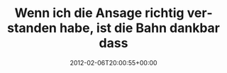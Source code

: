 ---
retweeted: false
source: <a href="http://twitter.com/#!/download/ipad" rel="nofollow">Twitter for iPad</a>
entities:
  hashtags: []
  symbols: []
  user_mentions: []
  urls: []
display_text_range:
- '0'
- '124'
favorite_count: '0'
id_str: '166612356116393985'
truncated: false
retweet_count: '0'
id: '166612356116393985'
created_at: Mon Feb 06 20:00:55 +0000 2012
favorited: false
full_text: Wenn ich die Ansage richtig verstanden habe, ist die Bahn dankbar dass
  sie von allen aussteigenden Fahrgästen verklagt wird.
lang: de
tags:
- pesos/twitter
date: '2012-02-06T20:00:55+00:00'
src: https://twitter.com/bascht/status/166612356116393985
original_url: https://twitter.com/bascht/status/166612356116393985
type: twitter_tweet
text: Wenn ich die Ansage richtig verstanden habe, ist die Bahn dankbar dass sie von
  allen aussteigenden Fahrgästen verklagt wird.
title: 'Wenn ich die Ansage richtig verstanden habe, ist die Bahn dankbar dass '

---
